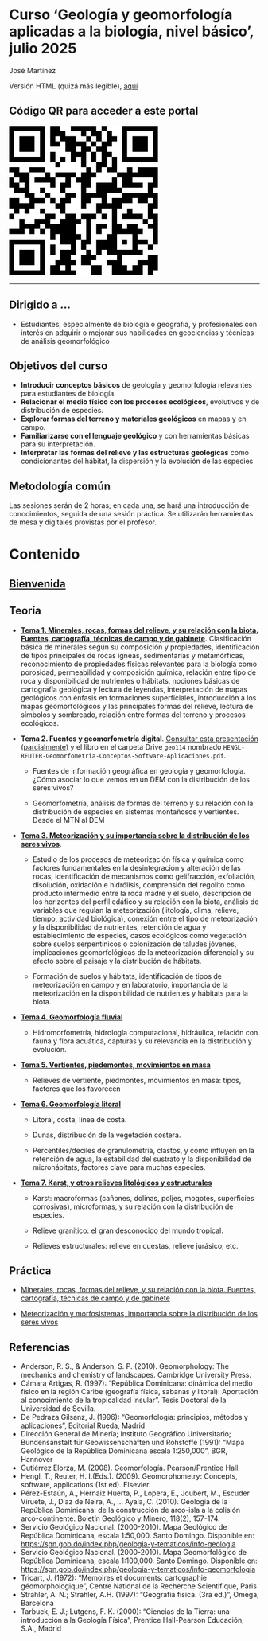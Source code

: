 Curso ‘Geología y geomorfología aplicadas a la biología, nivel básico’,
julio 2025
================
José Martínez

Versión HTML (quizá más legible),
[aquí](https://geofis.github.io/curso-geo-bio-julio-2025/README.html)

## Código QR para acceder a este portal

<img src="qr.jpg" width="300px">

<!-- ![Código QR para acceder a este portal](qr.jpg){width=50%} -->

------------------------------------------------------------------------

## Dirigido a …

- Estudiantes, especialmente de biología o geografía, y profesionales
  con interés en adquirir o mejorar sus habilidades en geociencias y
  técnicas de análisis geomorfológico

## Objetivos del curso

- **Introducir conceptos básicos** de geología y geomorfología
  relevantes para estudiantes de biología.
- **Relacionar el medio físico con los procesos ecológicos**, evolutivos
  y de distribución de especies.
- **Explorar formas del terreno y materiales geológicos** en mapas y en
  campo.
- **Familiarizarse con el lenguaje geológico** y con herramientas
  básicas para su interpretación.
- **Interpretar las formas del relieve y las estructuras geológicas**
  como condicionantes del hábitat, la dispersión y la evolución de las
  especies

## Metodología común

Las sesiones serán de 2 horas; en cada una, se hará una introducción de
conocimientos, seguida de una sesión práctica. Se utilizarán
herramientas de mesa y digitales provistas por el profesor.

# Contenido

## [Bienvenida](https://geofis.github.io/curso-geo-bio-julio-2025/media/bienvenida.html)

## Teoría

- [**Tema 1. Minerales, rocas, formas del relieve, y su relación con la
  biota. Fuentes, cartografía, técnicas de campo y de
  gabinete**](https://geofis.github.io/curso-geo-bio-julio-2025/media/tema-1-intro.html).
  Clasificación básica de minerales según su composición y propiedades,
  identificación de tipos principales de rocas ígneas, sedimentarias y
  metamórficas, reconocimiento de propiedades físicas relevantes para la
  biología como porosidad, permeabilidad y composición química, relación
  entre tipo de roca y disponibilidad de nutrientes o hábitats, nociones
  básicas de cartografía geológica y lectura de leyendas, interpretación
  de mapas geológicos con énfasis en formaciones superficiales,
  introducción a los mapas geomorfológicos y las principales formas del
  relieve, lectura de símbolos y sombreado, relación entre formas del
  terreno y procesos ecológicos.

- **Tema 2. Fuentes y geomorfometría digital**. [Consultar esta
  presentación
  (parcialmente)](media/presentaciones-pdf/tema-2-tiempo-en-geomorfologia.pdf)
  y el libro en el carpeta Drive `geo114` nombrado
  `HENGL-REUTER-Geomorfometria-Conceptos-Software-Aplicaciones.pdf`.

  - Fuentes de información geográfica en geología y geomorfología. ¿Cómo
    asociar lo que vemos en un DEM con la distribución de los seres
    vivos?

  - Geomorfometría, análisis de formas del terreno y su relación con la
    distribución de especies en sistemas montañosos y vertientes. Desde
    el MTN al DEM

- [**Tema 3. Meteorización y su importancia sobre la distribución de los
  seres
  vivos**](media/presentaciones-pdf/tema-3-meteorizacion-y-formas-resultantes.pdf).

  - Estudio de los procesos de meteorización física y química como
    factores fundamentales en la desintegración y alteración de las
    rocas, identificación de mecanismos como gelifracción, exfoliación,
    disolución, oxidación e hidrólisis, comprensión del regolito como
    producto intermedio entre la roca madre y el suelo, descripción de
    los horizontes del perfil edáfico y su relación con la biota,
    análisis de variables que regulan la meteorización (litología,
    clima, relieve, tiempo, actividad biológica), conexión entre el tipo
    de meteorización y la disponibilidad de nutrientes, retención de
    agua y establecimiento de especies, casos ecológicos como vegetación
    sobre suelos serpentínicos o colonización de taludes jóvenes,
    implicaciones geomorfológicas de la meteorización diferencial y su
    efecto sobre el paisaje y la distribución de hábitats.

  - Formación de suelos y hábitats, identificación de tipos de
    meteorización en campo y en laboratorio, importancia de la
    meteorización en la disponibilidad de nutrientes y hábitats para la
    biota.

- [**Tema 4. Geomorfología
  fluvial**](media/presentaciones-pdf/tema-4-procesos-fluviales.pdf)

  - Hidromorfometría, hidrología computacional, hidráulica, relación con
    fauna y flora acuática, capturas y su relevancia en la distribución
    y evolución.

- [**Tema 5. Vertientes, piedemontes, movimientos en
  masa**](media/presentaciones-pdf/tema-5-procesos-de-laderas-y-movimientos-en-masa.pdf)

  - Relieves de vertiente, piedmontes, movimientos en masa: tipos,
    factores que los favorecen

- [**Tema 6. Geomorfología
  litoral**](media/presentaciones-pdf/tema-6-procesos-litorales.pdf)

  - Lítoral, costa, línea de costa.

  - Dunas, distribución de la vegetación costera.

  - Percentiles/deciles de granulometría, clastos, y cómo influyen en la
    retención de agua, la estabilidad del sustrato y la disponibilidad
    de microhábitats, factores clave para muchas especies.

- [**Tema 7. Karst, y otros relieves litológicos y
  estructurales**](media/presentaciones-pdf/tema-6-geomorfologia-karstica.pdf)

  - Karst: macroformas (cañones, dolinas, poljes, mogotes, superficies
    corrosivas), microformas, y su relación con la distribución de
    especies.

  - Relieve granítico: el gran desconocido del mundo tropical.

  - Relieves estructurales: relieve en cuestas, relieve jurásico, etc.

## Práctica

- [Minerales, rocas, formas del relieve, y su relación con la biota.
  Fuentes, cartografía, técnicas de campo y de
  gabinete](https://geofis.github.io/curso-geo-bio-julio-2025/media/tema-1-practica.html)

- [Meteorización y morfosistemas, importancia sobre la distribución de
  los seres
  vivos](https://geofis.github.io/curso-geo-bio-julio-2025/media/temas-2-a-6-practica.html)

## Referencias

- Anderson, R. S., & Anderson, S. P. (2010). Geomorphology: The
  mechanics and chemistry of landscapes. Cambridge University Press.
- Cámara Artigas, R. (1997): “República Dominicana: dinámica del medio
  físico en la región Caribe (geografía física, sabanas y litoral):
  Aportación al conocimiento de la tropicalidad insular”. Tesis Doctoral
  de la Universidad de Sevilla.
- De Pedraza Gilsanz, J. (1996): “Geomorfología: principios, métodos y
  aplicaciones”, Editorial Rueda, Madrid
- Dirección General de Minería; Instituto Geográfico Universitario;
  Bundensanstalt für Geowissenschaften und Rohstoffe (1991): “Mapa
  Geológico de la República Dominicana escala 1:250,000”, BGR, Hannover
- Gutiérrez Elorza, M. (2008). Geomorfologı́a. Pearson/Prentice Hall.
- Hengl, T., Reuter, H. I.(Eds.). (2009). Geomorphometry: Concepts,
  software, applications (1st ed). Elsevier.
- Pérez-Estaún, A., Hernaiz Huerta, P., Lopera, E., Joubert, M., Escuder
  Viruete, J., Díaz de Neira, A., … Ayala, C. (2010). Geología de la
  República Dominicana: de la construcción de arco-isla a la colisión
  arco-continente. Boletín Geológico y Minero, 118(2), 157-174.
- Servicio Geológico Nacional. (2000-2010). Mapa Geológico de República
  Dominicana, escala 1:50,000. Santo Domingo. Disponible en:
  <https://sgn.gob.do/index.php/geologia-y-tematicos/info-geologia>
- Servicio Geológico Nacional. (2000-2010). Mapa Geomorfológico de
  República Dominicana, escala 1:100,000. Santo Domingo. Disponible en:
  <https://sgn.gob.do/index.php/geologia-y-tematicos/info-geomorfologia>
- Tricart, J. (1972): “Memoires et documents: cartographie
  géomorphologique”, Centre National de la Recherche Scientifique, Paris
- Strahler, A. N.; Strahler, A.H. (1997): “Geografía física. (3ra ed.)”,
  Omega, Barcelona
- Tarbuck, E. J.; Lutgens, F. K. (2000): “Ciencias de la Tierra: una
  introducción a la Geología Física”, Prentice Hall-Pearson Educación,
  S.A., Madrid
